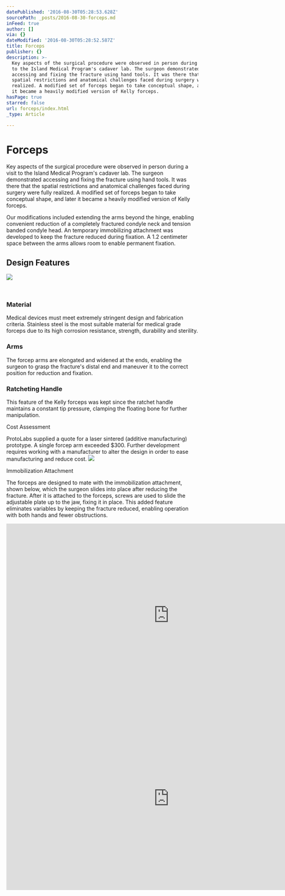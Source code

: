```yaml
---
datePublished: '2016-08-30T05:28:53.628Z'
sourcePath: _posts/2016-08-30-forceps.md
inFeed: true
author: []
via: {}
dateModified: '2016-08-30T05:28:52.587Z'
title: Forceps
publisher: {}
description: >-
  Key aspects of the surgical procedure were observed in person during a visit
  to the Island Medical Program's cadaver lab. The surgeon demonstrated
  accessing and fixing the fracture using hand tools. It was there that the
  spatial restrictions and anatomical challenges faced during surgery were fully
  realized. A modified set of forceps began to take conceptual shape, and later
  it became a heavily modified version of Kelly forceps.
hasPage: true
starred: false
url: forceps/index.html
_type: Article

---
```

# Forceps

Key aspects of the surgical procedure were observed in person during a visit to the Island Medical Program's cadaver lab. The surgeon demonstrated accessing and fixing the fracture using hand tools. It was there that the spatial restrictions and anatomical challenges faced during surgery were fully realized. A modified set of forceps began to take conceptual shape, and later it became a heavily modified version of Kelly forceps.

Our modifications included extending the arms beyond the hinge, enabling convenient reduction of a completely fractured condyle neck and tension banded condyle head. An temporary immobilizing attachment was developed to keep the fracture reduced during fixation. A 1.2 centimeter space between the arms allows room to ​enable permanent fixation.

## **Design Features**
![](https://the-grid-user-content.s3-us-west-2.amazonaws.com/9d7e79a5-c5e3-4fce-9d44-5a249c469866.jpg)

​

### Material

Medical devices must meet extremely stringent design and fabrication criteria. Stainless steel is the most suitable material for medical grade forceps due to its high corrosion resistance, strength, durability and sterility.

### ​Arms

The forcep arms are elongated and widened at the ends, enabling the surgeon to grasp the fracture's distal end and maneuver it to the correct position for reduction and fixation.

### Ratcheting Handle

This feature of the Kelly forceps was kept since the ratchet handle maintains a constant tip pressure, clamping the floating bone for further manipulation.

Cost Assessment

ProtoLabs supplied a quote for a laser sintered (additive manufacturing) prototype. A single forcep arm exceeded $300\. Further development requires working with a manufacturer to alter the design in order to ease manufacturing and reduce cost.
![](https://the-grid-user-content.s3-us-west-2.amazonaws.com/610fed04-ef6c-42f7-961c-e7e3affb1d59.jpg)

Immobilization Attachment

The forceps are designed to mate with the immobilization attachment, shown below, which the surgeon slides into place after reducing the fracture. After it is attached to the forceps, screws are used to slide the adjustable plate up to the jaw, fixing it in place. This added feature eliminates variables by keeping the fracture reduced, enabling operation with both hands and fewer obstructions.

<iframe src="https://cdn.embedly.com/widgets/media.html?src=https%3A%2F%2Fwww.youtube.com%2Fembed%2Fz3vfiH0YndQ%3Ffeature%3Doembed&amp;url=http%3A%2F%2Fwww.youtube.com%2Fwatch%3Fv%3Dz3vfiH0YndQ&amp;image=https%3A%2F%2Fi.ytimg.com%2Fvi%2Fz3vfiH0YndQ%2Fhqdefault.jpg&amp;key=b7d04c9b404c499eba89ee7072e1c4f7&amp;type=text%2Fhtml&amp;schema=youtube" width="854" height="480" scrolling="no" frameborder="0" allowfullscreen="" style=""></iframe>

<iframe src="https://cdn.embedly.com/widgets/media.html?src=https%3A%2F%2Fwww.youtube.com%2Fembed%2FrinWJNQyBSE%3Ffeature%3Doembed&amp;url=http%3A%2F%2Fwww.youtube.com%2Fwatch%3Fv%3DrinWJNQyBSE&amp;image=https%3A%2F%2Fi.ytimg.com%2Fvi%2FrinWJNQyBSE%2Fhqdefault.jpg&amp;key=b7d04c9b404c499eba89ee7072e1c4f7&amp;type=text%2Fhtml&amp;schema=youtube" width="854" height="480" scrolling="no" frameborder="0" allowfullscreen="" style=""></iframe>
